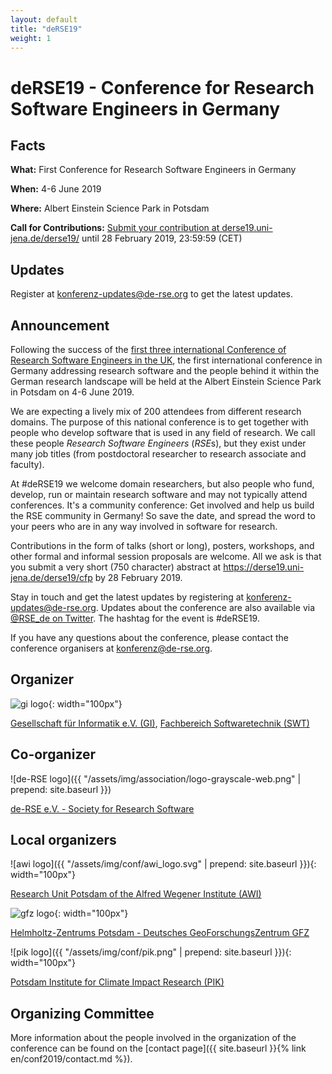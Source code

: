 ```yaml
---
layout: default
title: "deRSE19"
weight: 1
---
```


# deRSE19 - Conference for Research Software Engineers in Germany


## Facts

**What:** First Conference for Research Software Engineers in Germany

**When:** 4-6 June 2019

**Where:** Albert Einstein Science Park in Potsdam

**Call for Contributions:** [Submit your contribution at derse19.uni-jena.de/derse19/](https://derse19.uni-jena.de/derse19/) until 28 February 2019, 23:59:59 (CET)

## Updates

Register at [konferenz-updates@de-rse.org](https://ml06.ispgateway.de/mailman/listinfo/konferenz-updates_de-rse.org) to get the latest updates.

## Announcement

Following the success of the [first three international Conference of Research Software Engineers in the UK](https://rse.ac.uk/events/past-conferences/), the first international conference in Germany addressing research software and the people behind it within the German research landscape will be held at the Albert Einstein Science Park in Potsdam on 4-6 June 2019.

We are expecting a lively mix of 200 attendees from different research domains. The purpose of this national conference is to get together with people who develop software that is used in any field of research. We call these people *Research Software Engineers* (*RSE*s), but they exist under many job titles (from postdoctoral researcher to research associate and faculty).

At \#deRSE19 we welcome domain researchers, but also people who fund, develop, run or maintain research software and may not typically attend conferences. It's a community conference: Get involved and help us build the RSE community in Germany! So save the date, and spread the word to your peers who are in any way involved in software for research.

Contributions in the form of talks (short or long), posters, workshops, and other formal and informal session proposals
are welcome. All we ask is that you submit a very short (750 character) abstract at https://derse19.uni-jena.de/derse19/cfp by 28 February 2019.

Stay in touch and get the latest updates by registering at [konferenz-updates@de-rse.org](https://ml06.ispgateway.de/mailman/listinfo/konferenz-updates_de-rse.org). Updates about the conference are also available via [@RSE_de on Twitter](https://twitter.com/rse_de). The hashtag for the event is #deRSE19.

If you have any questions about the conference, please contact the conference organisers at [konferenz@de-rse.org](mailto:konferenz@de-rse.org).

## Organizer

![gi logo](https://gi.de/fileadmin/GI/Allgemein/Logos/GI.png){: width="100px"}

[Gesellschaft für Informatik e.V. (GI)](http://www.gi.de), [Fachbereich Softwaretechnik (SWT)](https://fb-swt.gi.de/)

## Co-organizer

![de-RSE logo]({{ "/assets/img/association/logo-grayscale-web.png" | prepend: site.baseurl }})

[de-RSE e.V. - Society for Research Software](http://de-rse.org/en/)

## Local organizers

![awi logo]({{ "/assets/img/conf/awi_logo.svg" | prepend: site.baseurl }}){: width="100px"}

[Research Unit Potsdam of the Alfred Wegener Institute (AWI)](https://www.awi.de/en/about-us/sites/potsdam/standort.html)

![gfz logo](https://www.gfz-potsdam.de/fileadmin/gfz/medien_kommunikation/Infothek/Mediathek/Bilder/GFZ/GFZ_Logo/GFZ-Logo_eng_RGB.svg){: width="100px"}

[Helmholtz-Zentrums Potsdam - Deutsches GeoForschungsZentrum GFZ](https://www.gfz-potsdam.de/)

![pik logo]({{ "/assets/img/conf/pik.png" | prepend: site.baseurl }}){: width="100px"}

[Potsdam Institute for Climate Impact Research (PIK)](https://www.pik-potsdam.de/)

## Organizing Committee

More information about the people involved in the organization of the conference can be found on the [contact page]({{ site.baseurl }}{% link en/conf2019/contact.md %}).